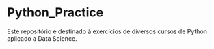 # Python_Practice

Este repositório é destinado à exercícios de diversos cursos de Python aplicado a Data Science. 
